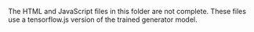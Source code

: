 The HTML and JavaScript files in this folder are not complete.
These files use a tensorflow.js version of the trained generator model. 
